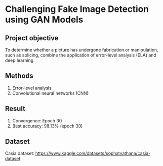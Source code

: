 # Challenging Fake Image Detection using GAN Models
## Project objective
To determine whether a picture has undergone fabrication or manipulation, such as splicing, combine the application of error-level analysis (ELA) and deep learning.

## Methods
1. Error-level analysis
2. Convolutional neural networks (CNN)

## Result
1. Convergence: Epoch 30
2. Best accuracy: 98.13% (epoch 30)

## Dataset
Casia dataset: https://www.kaggle.com/datasets/sophatvathana/casia-dataset
